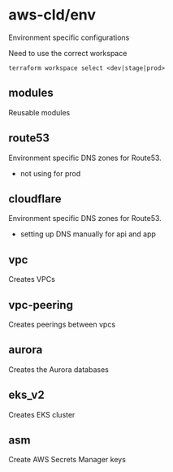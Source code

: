 # aws-cld/env

Environment specific configurations

Need to use the correct workspace

```
terraform workspace select <dev|stage|prod>
```

## modules

Reusable modules

## route53

Environment specific DNS zones for Route53.
 - not using for prod

## cloudflare

Environment specific DNS zones for Route53.
 - setting up DNS manually for api and app

## vpc

Creates VPCs

## vpc-peering

Creates peerings between vpcs

## aurora

Creates the Aurora databases

## eks_v2

Creates EKS cluster

## asm

Create AWS Secrets Manager keys
